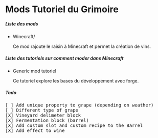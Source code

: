 <h1>Mods Tutoriel du Grimoire</h1>

<h5>Liste des mods</h5>

* Winecraft/ 
<br/><p>Ce mod rajoute le raisin à Minecraft et permet la création de vins.</p>


<h5>Liste des tutoriels sur comment moder dans Minecraft</h5>

* <a src="http://www.minecraftforge.net/wiki/Generic_Mod" target="__blank">Generic mod tutoriel</a>
<br/><p>Ce tutoriel explore les bases du développement avec forge.</p>

<h5>Todo</h5>

<pre>
[ ] Add unique property to grape (depending on weather)
[ ] Different type of grape
[X] Vineyard delimeter block
[X] Fermentation block (barrel)
[X] Add custom slot and custom recipe to the Barrel 
[X] Add effect to wine
</pre>

